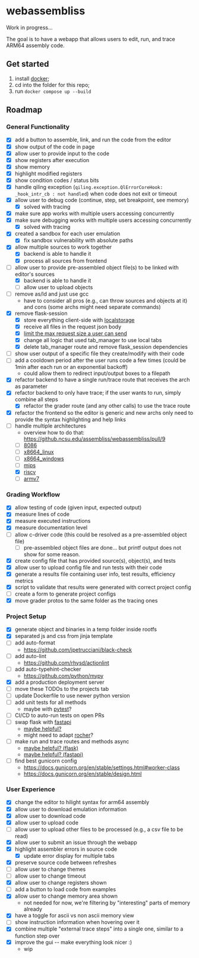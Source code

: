 # webassembliss

Work in progress...

The goal is to have a webapp that allows users to edit, run, and trace ARM64 assembly code.

## Get started
1. install [docker](https://www.docker.com/get-started/);
2. cd into the folder for this repo;
3. run `docker compose up --build`

## Roadmap

### General Functionality
- [x] add a button to assemble, link, and run the code from the editor
- [x] show output of the code in page
- [x] allow user to provide input to the code
- [x] show registers after execution
- [x] show memory
- [x] highlight modified registers
- [x] show condition codes / status bits
- [x] handle qiling exception (`qiling.exception.QlErrorCoreHook: _hook_intr_cb : not handled`) when code does not exit or timeout 
- [x] allow user to debug code (continue, step, set breakpoint, see memory)
	- [x] solved with tracing
- [x] make sure app works with multiple users accessing concurrently
- [x] make sure debugging works with multiple users accessing concurrently
	- [x] solved with tracing
- [x] created a sandbox for each user emulation
	- [x] fix sandbox vulnerability with absolute paths
- [x] allow multiple sources to work together
	- [x] backend is able to handle it
	- [x] process all sources from frontend
- [ ] allow user to provide pre-assembled object file(s) to be linked with editor's sources
	- [x] backend is able to handle it
	- [ ] allow user to upload objects
- [ ] remove as/ld and just use gcc
	- have to consider all pros (e.g., can throw sources and objects at it) and cons (some archs might need separate commands)
- [x] remove flask-session
	- [x] store everything client-side with [localstorage](https://developer.mozilla.org/en-US/docs/Web/API/Window/localStorage)
	- [x] receive all files in the request json body
	- [x] [limit the max request size a user can send](https://flask.palletsprojects.com/en/stable/patterns/fileuploads/#improving-uploads)
	- [x] change all logic that used tab_manager to use local tabs
	- [x] delete tab_manager route and remove flask_session dependencies
- [ ] show user output of a specific file they create/modify with their code
- [ ] add a cooldown period after the user runs code a few times (could be 1min after each run or an exponential backoff)
	- could allow them to redirect input/output boxes to a filepath
- [x] refactor backend to have a single run/trace route that receives the arch as parameter
- [x] refactor backend to only have trace; if the user wants to run, simply combine all steps
	- [x] refactor the grader route (and any other calls) to use the trace route
- [x] refactor the frontend so the editor is generic and new archs only need to provide the syntax highlighting and help links
- [ ] handle multiple architectures
	- overview how to do that: https://github.ncsu.edu/assembliss/webassembliss/pull/9
 	- [ ] [8086](https://github.com/qilingframework/rootfs/tree/master/8086)
	- [ ] [x8664_linux](https://github.com/qilingframework/rootfs/tree/master/x8664_linux_glibc2.39)
 	- [ ] [x8664_windows](https://github.com/qilingframework/rootfs/tree/master/x8664_windows/)
	- [ ] [mips](https://github.com/qilingframework/rootfs/tree/master/mips32el_linux)
	- [x] [riscv](https://github.com/qilingframework/rootfs/tree/master/riscv64_linux)
	- [ ] [armv7](https://github.com/qilingframework/rootfs/tree/master/arm_linux)

### Grading Workflow
- [x] allow testing of code (given input, expected output)
- [x] measure lines of code
- [x] measure executed instructions
- [x] measure documentation level
- [ ] allow c-driver code (this could be resolved as a pre-assembled object file)
	- [ ] pre-assembled object files are done... but printf output does not show for some reason.
- [x] create config file that has provided source(s), object(s), and tests
- [x] allow user to upload config file and run tests with their code
- [x] generate a results file containing user info, test results, efficiency metrics
- [x] script to validate that results were generated with correct project config
- [ ] create a form to generate project configs
- [x] move grader protos to the same folder as the tracing ones

### Project Setup
- [x] generate object and binaries in a temp folder inside rootfs
- [x] separated js and css from jinja template
- [ ] add auto-format
	- https://github.com/jpetrucciani/black-check
- [ ] add auto-lint
	- https://github.com/rhysd/actionlint
- [ ] add auto-typehint-checker
	- https://github.com/python/mypy
- [x] add a production deployment server
- [ ] move these TODOs to the projects tab
- [ ] update Dockerfile to use newer python version
- [ ] add unit tests for all methods
	- maybe with [pytest](https://docs.pytest.org/en/stable/getting-started.html)?
- [ ] CI/CD to auto-run tests on open PRs
- [ ] swap flask with [fastapi](https://fastapi.tiangolo.com/)
	- [maybe helpful?](https://testdriven.io/blog/moving-from-flask-to-fastapi/)
	- might need to adapt [rocher](https://github.com/julien-duponchelle/rocher/blob/main/rocher/flask.py)?
- [ ] make run and trace routes and methods async
	- [maybe helpful? (flask)](https://flask.palletsprojects.com/en/stable/async-await/)
	- [maybe helpful? (fastapi)](https://fastapi.tiangolo.com/async/)
- [ ] find best gunicorn config
	- https://docs.gunicorn.org/en/stable/settings.html#worker-class
	- https://docs.gunicorn.org/en/stable/design.html

### User Experience
- [x] change the editor to hilight syntax for arm64 assembly
- [x] allow user to download emulation information
- [x] allow user to download code
- [x] allow user to upload code
- [ ] allow user to upload other files to be processed (e.g., a csv file to be read)
- [x] allow user to submit an issue through the webapp
- [x] highlight assembler errors in source code
	- [x] update error display for multiple tabs
- [x] preserve source code between refreshes
- [ ] allow user to change themes
- [ ] allow user to change timeout
- [x] allow user to change registers shown
- [ ] add a button to load code from examples
- [x] allow user to change memory area shown
	- not needed for now, we're filtering by "interesting" parts of memory already
- [x] have a toggle for ascii vs non ascii memory view
- [ ] show instruction information when hovering over it
- [x] combine multiple "external trace steps" into a single one, similar to a function step over
- [x] improve the gui -- make everything look nicer :)
	- wip
